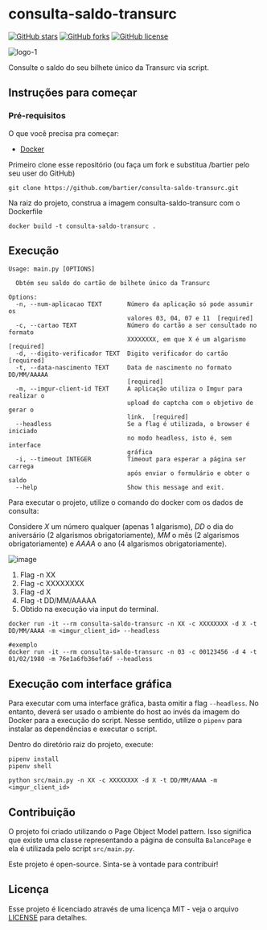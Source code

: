 # consulta-saldo-transurc


[![GitHub stars](https://img.shields.io/github/stars/bartier/consulta-saldo-transurc)](https://github.com/bartier/consulta-saldo-transurc/stargazers)
[![GitHub forks](https://img.shields.io/github/forks/bartier/consulta-saldo-transurc)](https://github.com/bartier/consulta-saldo-transurc/network)
[![GitHub license](https://img.shields.io/github/license/bartier/consulta-saldo-transurc)](https://github.com/bartier/consulta-saldo-transurc/blob/master/LICENSE)

![logo-1](https://user-images.githubusercontent.com/18057391/68075529-8aa51e00-fd87-11e9-9d51-83b8a9d53a4a.png)


Consulte o saldo do seu bilhete único da Transurc via script.

## Instruções para começar

### Pré-requisitos

O que você precisa pra começar:

- [Docker](https://docs.docker.com/install/)

Primeiro clone esse repositório (ou faça um fork e substitua /bartier pelo seu user do GitHub)

```
git clone https://github.com/bartier/consulta-saldo-transurc.git
```

Na raiz do projeto, construa a imagem consulta-saldo-transurc com o Dockerfile

```
docker build -t consulta-saldo-transurc .
```

## Execução

```
Usage: main.py [OPTIONS]

  Obtém seu saldo do cartão de bilhete único da Transurc

Options:
  -n, --num-aplicacao TEXT       Número da aplicação só pode assumir os
                                 valores 03, 04, 07 e 11  [required]
  -c, --cartao TEXT              Número do cartão a ser consultado no formato
                                 XXXXXXXX, em que X é um algarismo  [required]
  -d, --digito-verificador TEXT  Digito verificador do cartão  [required]
  -t, --data-nascimento TEXT     Data de nascimento no formato DD/MM/AAAAA
                                 [required]
  -m, --imgur-client-id TEXT     A aplicação utiliza o Imgur para realizar o
                                 upload do captcha com o objetivo de gerar o
                                 link.  [required]
  --headless                     Se a flag é utilizada, o browser é iniciado
                                 no modo headless, isto é, sem interface
                                 gráfica
  -i, --timeout INTEGER          Timeout para esperar a página ser carrega
                                 após enviar o formulário e obter o saldo
  --help                         Show this message and exit.
```

Para executar o projeto, utilize o comando do docker com os dados de consulta:

Considere *X* um número qualquer (apenas 1 algarismo), *DD* o dia do aniversário (2 algarismos obrigatoriamente), *MM* o mês (2 algarismos obrigatoriamente) e *AAAA* o ano (4 algarismos obrigatoriamente).

![image](https://user-images.githubusercontent.com/18057391/68170383-487a0900-ff4e-11e9-9a6a-f1f90a78737a.png)

1. Flag -n XX
2. Flag -c XXXXXXXX
3. Flag -d X
4. Flag -t DD/MM/AAAAA
5. Obtido na execução via input do terminal.


```
docker run -it --rm consulta-saldo-transurc -n XX -c XXXXXXXX -d X -t DD/MM/AAAA -m <imgur_client_id> --headless

#exemplo
docker run -it --rm consulta-saldo-transurc -n 03 -c 00123456 -d 4 -t 01/02/1980 -m 76e1a6fb36efa6f --headless
```

## Execução com interface gráfica

Para executar com uma interface gráfica, basta omitir a flag `--headless`. No entanto, deverá ser usado o ambiente do host ao invés da imagem do Docker para a execução do script. Nesse sentido, utilize o `pipenv` para instalar as dependências e executar o script. 

Dentro do diretório raiz do projeto, execute:

```
pipenv install
pipenv shell

python src/main.py -n XX -c XXXXXXXX -d X -t DD/MM/AAAA -m <imgur_client_id>
```

## Contribuição

O projeto foi criado utilizando o Page Object Model pattern. Isso significa que existe uma classe representando a página de consulta `BalancePage` e ela é utilizada pelo script `src/main.py`.

Este projeto é open-source. Sinta-se à vontade para contribuir!

## Licença

Esse projeto é licenciado através de uma licença MIT - veja o arquivo [LICENSE](LICENSE) para detalhes.
